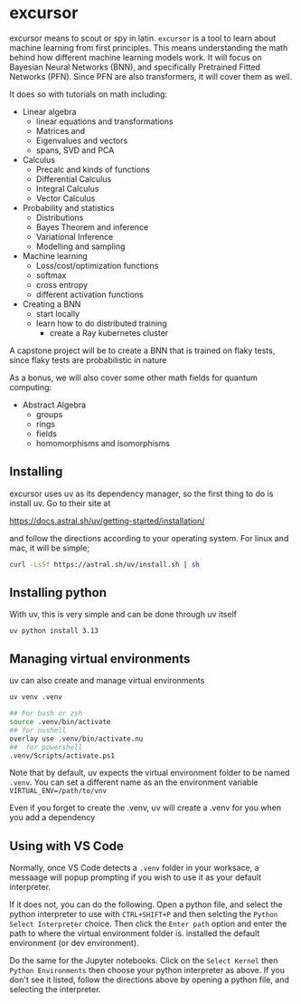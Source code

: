 # excursor

excursor means to scout or spy in latin.  `excursor` is a tool to learn about machine learning from first principles.
This means understanding the math behind how different machine learning models work.  It will focus on Bayesian Neural
Networks (BNN), and specifically Pretrained Fitted Networks (PFN).  Since PFN are also transformers, it will cover them
as well.

It does so with tutorials on math including:

- Linear algebra
    - linear equations and transformations
    - Matrices and 
    - Eigenvalues and vectors
    - spans, SVD and PCA
- Calculus
    - Precalc and kinds of functions
    - Differential Calculus
    - Integral Calculus
    - Vector Calculus
- Probability and statistics
    - Distributions
    - Bayes Theorem and inference
    - Variational Inference
    - Modelling and sampling
- Machine learning
    - Loss/cost/optimization functions
    - softmax
    - cross entropy
    - different activation functions
- Creating a BNN
    - start locally
    - learn how to do distributed training
        - create a Ray kubernetes cluster
        

A capstone project will be to create a BNN that is trained on flaky tests, since flaky tests are probabilistic in nature

As a bonus, we will also cover some other math fields for quantum computing:

- Abstract Algebra
    - groups
    - rings
    - fields
    - homomorphisms and isomorphisms


## Installing 

excursor uses uv as its dependency manager, so the first thing to do is install uv.  Go to their site at

https://docs.astral.sh/uv/getting-started/installation/

and follow the directions according to your operating system.  For linux and mac, it will be simple;

```bash
curl -LsSf https://astral.sh/uv/install.sh | sh
```

## Installing python

With uv, this is very simple and can be done through uv itself

```
uv python install 3.13
```

## Managing virtual environments

uv can also create and manage virtual environments

```bash
uv venv .venv

## For bash or zsh
source .venv/bin/activate
## for nushell
overlay use .venv/bin/activate.nu
##  for powershell
.venv/Scripts/activate.ps1
```

Note that by default, uv expects the virtual environment folder to be named `.venv`.  You can set a different name as an
the environment variable `VIRTUAL_ENV=/path/to/vnv`

Even if you forget to create the .venv, uv will create a .venv for you when you add a dependency

## Using with VS Code

Normally, once VS Code detects a `.venv` folder in your worksace, a messaage will popup prompting if you wish to use it
as your default interpreter.

If it does not, you can do the following.  Open a python file, and select the python interpreter to use with
`CTRL+SHIFT+P` and  then selcting the `Python Select Interpreter` choice.  Then click the `Enter path` option and enter
the path to where the virtual environment folder is. installed the default environment (or dev environment).

Do the same for the Jupyter notebooks.  Click on the `Select Kernel` then `Python Environments` then choose your python interpreter as above.  If you don't see it listed, follow the directions above by opening a python file, and selecting the interpreter.